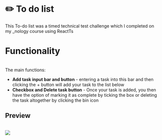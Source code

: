 # ✏️ To do list

<p>This To-do list was a timed technical test challenge which I completed on my _nology course using ReactTs </p>

<h1>Functionality</h1>
<br>
The main functions:
<ul>
  <li><b>Add task input bar and button</b> - entering a task into this bar and then clicking the + button will add your task to the list below</li> 
  <li><b> Checkbox and Delete task button</b> - Once your task is added, you then have the option of marking it as complete by ticking the box or deleting the task altogether by clicking the bin icon</li>
</ul>

<h2>Preview</h2>
<br>
<img src="https://github.com/Chelsealily/todo-list/assets/148104000/81480157-2034-4f9c-9989-0b8f01eb8ba6">
